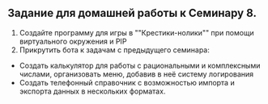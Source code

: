## Задание для домашней работы к Семинару 8.

1. Создайте программу для игры в ""Крестики-нолики"" при помощи виртуального окружения и PIP
2. Прикрутить бота к задачам с предыдущего семинара:
- Создать калькулятор для работы с рациональными и комплексными числами, организовать меню, добавив в неё систему логирования
- Создать телефонный справочник с возможностью импорта и экспорта данных в нескольких форматах.